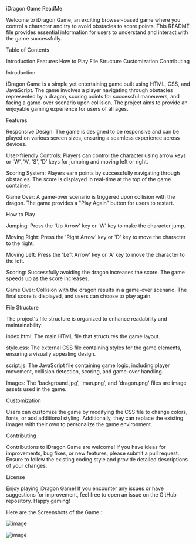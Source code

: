 
iDragon Game ReadMe



Welcome to iDragon Game, an exciting browser-based game where you control a character and try to avoid obstacles to score points. This README file provides essential information for users to understand and interact with the game successfully.



Table of Contents



Introduction
Features
How to Play
File Structure
Customization
Contributing



Introduction



iDragon Game is a simple yet entertaining game built using HTML, CSS, and JavaScript. The game involves a player navigating through obstacles represented by a dragon, scoring points for successful maneuvers, and facing a game-over scenario upon collision. The project aims to provide an enjoyable gaming experience for users of all ages.



Features



Responsive Design: The game is designed to be responsive and can be played on various screen sizes, ensuring a seamless experience across devices.

User-friendly Controls: Players can control the character using arrow keys or 'W', 'A', 'S', 'D' keys for jumping and moving left or right.

Scoring System: Players earn points by successfully navigating through obstacles. The score is displayed in real-time at the top of the game container.

Game Over: A game-over scenario is triggered upon collision with the dragon. The game provides a "Play Again" button for users to restart.



How to Play



Jumping: Press the 'Up Arrow' key or 'W' key to make the character jump.

Moving Right: Press the 'Right Arrow' key or 'D' key to move the character to the right.

Moving Left: Press the 'Left Arrow' key or 'A' key to move the character to the left.

Scoring: Successfully avoiding the dragon increases the score. The game speeds up as the score increases.

Game Over: Collision with the dragon results in a game-over scenario. The final score is displayed, and users can choose to play again.



File Structure



The project's file structure is organized to enhance readability and maintainability:

index.html: The main HTML file that structures the game layout.

style.css: The external CSS file containing styles for the game elements, ensuring a visually appealing design.

script.js: The JavaScript file containing game logic, including player movement, collision detection, scoring, and game-over handling.

Images: The 'background.jpg', 'man.png', and 'dragon.png' files are image assets used in the game.



Customization



Users can customize the game by modifying the CSS file to change colors, fonts, or add additional styling. Additionally, they can replace the existing images with their own to personalize the game environment.



Contributing



Contributions to iDragon Game are welcome! If you have ideas for improvements, bug fixes, or new features, please submit a pull request. Ensure to follow the existing coding style and provide detailed descriptions of your changes.



License



Enjoy playing iDragon Game! If you encounter any issues or have suggestions for improvement, feel free to open an issue on the GitHub repository. Happy gaming!



Here are the Screenshots of the Game : 



![image](https://github.com/swbn-0505/iDragon/assets/143292667/3d854d13-7e9f-4832-be2a-babd1af570f1)



![image](https://github.com/swbn-0505/iDragon/assets/143292667/aee86df6-fc15-45db-8f18-123c04b3050e)
